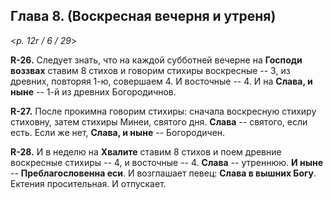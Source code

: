 
## Глава 8. (Воскресная вечерня и утреня)

<*p. 12r / 6 / 29*>

**R-26.** Следует знать, что на каждой субботней вечерне на **Господи воззвах** 
ставим 8 стихов и говорим стихиры воскресные -- 3, из древних, повторяя 1-ю, совершаем 4. 
И восточные -- 4. И на **Слава, и ныне** -- 1-й из древних Богородичнов. 

**R-27.** После прокимна говорим стихиры: сначала воскресную стихиру стиховну, 
затем стихиры Минеи, святого дня. **Слава** -- святого, если есть. 
Если же нет, **Слава, и ныне** -- Богородичен. 

**R-28.** И в неделю на **Хвалите** ставим 8 стихов и поем древние воскресные стихиры -- 4, 
и восточные -- 4. **Слава** -- утреннюю. **И ныне** -- **Преблагословенна еси**. 
И возглашает певец: **Слава в вышних Богу**. Ектения просительная. И отпускает. 
